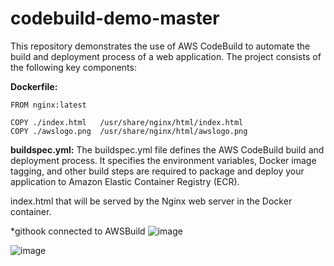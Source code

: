 # codebuild-demo-master
This repository demonstrates the use of AWS CodeBuild to automate the build and deployment process of a web application. The project consists of the following key components:

**Dockerfile:**

    FROM nginx:latest

    COPY ./index.html   /usr/share/nginx/html/index.html
    COPY ./awslogo.png  /usr/share/nginx/html/awslogo.png

**buildspec.yml:**
The buildspec.yml file defines the AWS CodeBuild build and deployment process. It specifies the environment variables, 
Docker image tagging, and other build steps are required to package and deploy your application to Amazon Elastic Container Registry (ECR).

index.html that will be served by the Nginx web server in the Docker container.

*githook connected to AWSBuild
![image](https://github.com/kapalulz/codebuild-demo-master/assets/17459523/f5301e99-4c0a-4c26-bca6-888ab516d0a0)

![image](https://github.com/kapalulz/codebuild-demo-master/assets/17459523/bd72338e-8a6f-439b-b41b-80d35e6eb30e)
